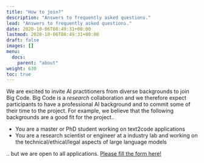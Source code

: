 ```yaml
---
title: "How to join?"
description: "Answers to frequently asked questions."
lead: "Answers to frequently asked questions."
date: 2020-10-06T08:49:31+00:00
lastmod: 2020-10-06T08:49:31+00:00
draft: false
images: []
menu:
  docs:
    parent: "about"
weight: 630
toc: true
---
```


We are excited to invite AI practitioners from diverse backgrounds to join Big Code. Big Code is a *research* collaboration and we therefore expect participants to have a professional AI background and to commit some of their time to the project. For example, we believe that the following backgrounds are a good fit for the project..

- You are a master or PhD student working on text2code applications  
- You are a research scientist or engineer at a industry lab and working on the technical/ethical/legal aspects of large language models

.. but we are open to all applications. [Please fill the form here!](TODO) 